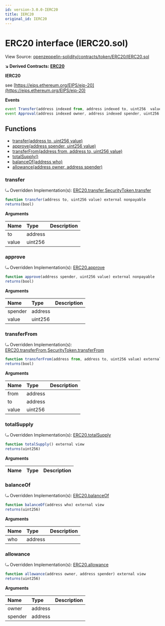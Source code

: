 ```yaml
---
id: version-3.0.0-IERC20
title: IERC20
original_id: IERC20
---
```


# ERC20 interface \(IERC20.sol\)

View Source: [openzeppelin-solidity/contracts/token/ERC20/IERC20.sol](https://github.com/PolymathNetwork/polymath-core/tree/096ba240a927c98e1f1a182d2efee7c4c4c1dfc5/openzeppelin-solidity/contracts/token/ERC20/IERC20.sol)

**↘ Derived Contracts:** [**ERC20**](https://github.com/PolymathNetwork/polymath-core/tree/096ba240a927c98e1f1a182d2efee7c4c4c1dfc5/docs/api/ERC20.md)

**IERC20**

see [https://eips.ethereum.org/EIPS/eip-20](https://eips.ethereum.org/EIPS/eip-20)

**Events**

```javascript
event Transfer(address indexed from, address indexed to, uint256  value);
event Approval(address indexed owner, address indexed spender, uint256  value);
```

## Functions

* [transfer\(address to, uint256 value\)](ierc20.md#transfer)
* [approve\(address spender, uint256 value\)](ierc20.md#approve)
* [transferFrom\(address from, address to, uint256 value\)](ierc20.md#transferfrom)
* [totalSupply\(\)](ierc20.md#totalsupply)
* [balanceOf\(address who\)](ierc20.md#balanceof)
* [allowance\(address owner, address spender\)](ierc20.md#allowance)

### transfer

⤿ Overridden Implementation\(s\): [ERC20.transfer](https://github.com/PolymathNetwork/polymath-core/tree/096ba240a927c98e1f1a182d2efee7c4c4c1dfc5/docs/api/ERC20.md#transfer),[SecurityToken.transfer](https://github.com/PolymathNetwork/polymath-core/tree/096ba240a927c98e1f1a182d2efee7c4c4c1dfc5/docs/api/SecurityToken.md#transfer)

```javascript
function transfer(address to, uint256 value) external nonpayable
returns(bool)
```

**Arguments**

| Name | Type | Description |
| :--- | :--- | :--- |
| to | address |  |
| value | uint256 |  |

### approve

⤿ Overridden Implementation\(s\): [ERC20.approve](https://github.com/PolymathNetwork/polymath-core/tree/096ba240a927c98e1f1a182d2efee7c4c4c1dfc5/docs/api/ERC20.md#approve)

```javascript
function approve(address spender, uint256 value) external nonpayable
returns(bool)
```

**Arguments**

| Name | Type | Description |
| :--- | :--- | :--- |
| spender | address |  |
| value | uint256 |  |

### transferFrom

⤿ Overridden Implementation\(s\): [ERC20.transferFrom](https://github.com/PolymathNetwork/polymath-core/tree/096ba240a927c98e1f1a182d2efee7c4c4c1dfc5/docs/api/ERC20.md#transferfrom),[SecurityToken.transferFrom](https://github.com/PolymathNetwork/polymath-core/tree/096ba240a927c98e1f1a182d2efee7c4c4c1dfc5/docs/api/SecurityToken.md#transferfrom)

```javascript
function transferFrom(address from, address to, uint256 value) external nonpayable
returns(bool)
```

**Arguments**

| Name | Type | Description |
| :--- | :--- | :--- |
| from | address |  |
| to | address |  |
| value | uint256 |  |

### totalSupply

⤿ Overridden Implementation\(s\): [ERC20.totalSupply](https://github.com/PolymathNetwork/polymath-core/tree/096ba240a927c98e1f1a182d2efee7c4c4c1dfc5/docs/api/ERC20.md#totalsupply)

```javascript
function totalSupply() external view
returns(uint256)
```

**Arguments**

| Name | Type | Description |
| :--- | :--- | :--- |


### balanceOf

⤿ Overridden Implementation\(s\): [ERC20.balanceOf](https://github.com/PolymathNetwork/polymath-core/tree/096ba240a927c98e1f1a182d2efee7c4c4c1dfc5/docs/api/ERC20.md#balanceof)

```javascript
function balanceOf(address who) external view
returns(uint256)
```

**Arguments**

| Name | Type | Description |
| :--- | :--- | :--- |
| who | address |  |

### allowance

⤿ Overridden Implementation\(s\): [ERC20.allowance](https://github.com/PolymathNetwork/polymath-core/tree/096ba240a927c98e1f1a182d2efee7c4c4c1dfc5/docs/api/ERC20.md#allowance)

```javascript
function allowance(address owner, address spender) external view
returns(uint256)
```

**Arguments**

| Name | Type | Description |
| :--- | :--- | :--- |
| owner | address |  |
| spender | address |  |

